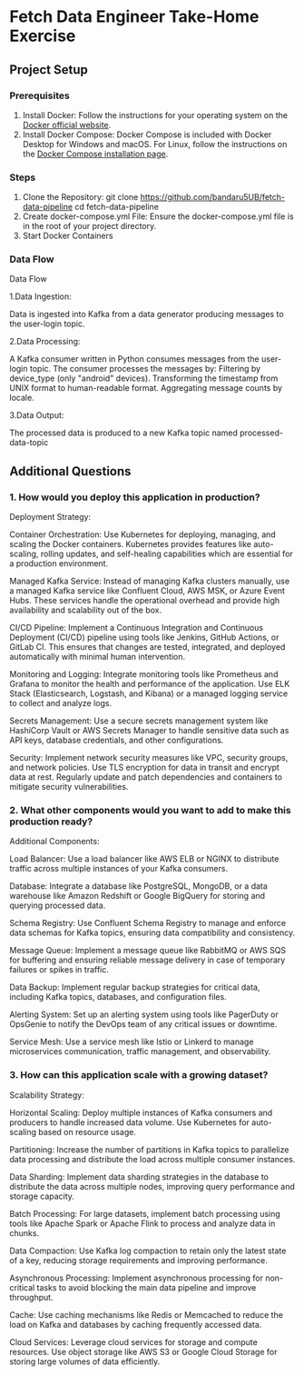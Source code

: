 # Fetch Data Engineer Take-Home Exercise

## Project Setup

### Prerequisites

1. Install Docker: Follow the instructions for your operating system on the [Docker official website](https://docs.docker.com/get-docker/).
2. Install Docker Compose: Docker Compose is included with Docker Desktop for Windows and macOS. For Linux, follow the instructions on the [Docker Compose installation page](https://docs.docker.com/compose/install/).

### Steps

1. Clone the Repository:
   git clone https://github.com/bandaru5UB/fetch-data-pipeline
   cd fetch-data-pipeline
2. Create docker-compose.yml File: Ensure the docker-compose.yml file is in the root of your project directory.
3. Start Docker Containers


### Data Flow
Data Flow


1.Data Ingestion:

Data is ingested into Kafka from a data generator producing messages to the user-login topic.

2.Data Processing:

A Kafka consumer written in Python consumes messages from the user-login topic.
The consumer processes the messages by:
Filtering by device_type (only "android" devices).
Transforming the timestamp from UNIX format to human-readable format.
Aggregating message counts by locale.

3.Data Output:

The processed data is produced to a new Kafka topic named processed-data-topic

## Additional Questions


### 1. How would you deploy this application in production?


Deployment Strategy:

Container Orchestration: Use Kubernetes for deploying, managing, and scaling the Docker containers. Kubernetes provides features like auto-scaling, rolling updates, and self-healing capabilities which are essential for a production environment.

Managed Kafka Service: Instead of managing Kafka clusters manually, use a managed Kafka service like Confluent Cloud, AWS MSK, or Azure Event Hubs. These services handle the operational overhead and provide high availability and scalability out of the box.

CI/CD Pipeline: Implement a Continuous Integration and Continuous Deployment (CI/CD) pipeline using tools like Jenkins, GitHub Actions, or GitLab CI. This ensures that changes are tested, integrated, and deployed automatically with minimal human intervention.

Monitoring and Logging: Integrate monitoring tools like Prometheus and Grafana to monitor the health and performance of the application. Use ELK Stack (Elasticsearch, Logstash, and Kibana) or a managed logging service to collect and analyze logs.

Secrets Management: Use a secure secrets management system like HashiCorp Vault or AWS Secrets Manager to handle sensitive data such as API keys, database credentials, and other configurations.

Security: Implement network security measures like VPC, security groups, and network policies. Use TLS encryption for data in transit and encrypt data at rest. Regularly update and patch dependencies and containers to mitigate security vulnerabilities.


### 2. What other components would you want to add to make this production ready?


Additional Components:

Load Balancer: Use a load balancer like AWS ELB or NGINX to distribute traffic across multiple instances of your Kafka consumers.

Database: Integrate a database like PostgreSQL, MongoDB, or a data warehouse like Amazon Redshift or Google BigQuery for storing and querying processed data.

Schema Registry: Use Confluent Schema Registry to manage and enforce data schemas for Kafka topics, ensuring data compatibility and consistency.

Message Queue: Implement a message queue like RabbitMQ or AWS SQS for buffering and ensuring reliable message delivery in case of temporary failures or spikes in traffic.

Data Backup: Implement regular backup strategies for critical data, including Kafka topics, databases, and configuration files.

Alerting System: Set up an alerting system using tools like PagerDuty or OpsGenie to notify the DevOps team of any critical issues or downtime.

Service Mesh: Use a service mesh like Istio or Linkerd to manage microservices communication, traffic management, and observability.


### 3. How can this application scale with a growing dataset?


Scalability Strategy:

Horizontal Scaling: Deploy multiple instances of Kafka consumers and producers to handle increased data volume. Use Kubernetes for auto-scaling based on resource usage.

Partitioning: Increase the number of partitions in Kafka topics to parallelize data processing and distribute the load across multiple consumer instances.

Data Sharding: Implement data sharding strategies in the database to distribute the data across multiple nodes, improving query performance and storage capacity.

Batch Processing: For large datasets, implement batch processing using tools like Apache Spark or Apache Flink to process and analyze data in chunks.

Data Compaction: Use Kafka log compaction to retain only the latest state of a key, reducing storage requirements and improving performance.

Asynchronous Processing: Implement asynchronous processing for non-critical tasks to avoid blocking the main data pipeline and improve throughput.

Cache: Use caching mechanisms like Redis or Memcached to reduce the load on Kafka and databases by caching frequently accessed data.

Cloud Services: Leverage cloud services for storage and compute resources. Use object storage like AWS S3 or Google Cloud Storage for storing large volumes of data efficiently.


